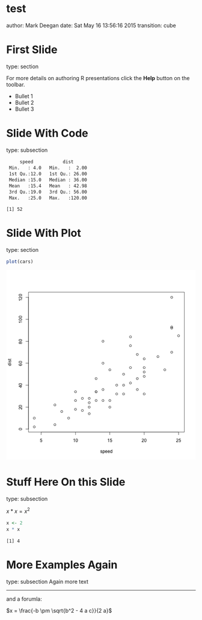 test
========================================================
author: Mark Deegan
date: Sat May 16 13:56:16 2015
transition: cube

First Slide
========================================================
type: section

For more details on authoring R presentations click the
**Help** button on the toolbar.

- Bullet 1
- Bullet 2
- Bullet 3

Slide With Code
========================================================
type: subsection


```
     speed           dist       
 Min.   : 4.0   Min.   :  2.00  
 1st Qu.:12.0   1st Qu.: 26.00  
 Median :15.0   Median : 36.00  
 Mean   :15.4   Mean   : 42.98  
 3rd Qu.:19.0   3rd Qu.: 56.00  
 Max.   :25.0   Max.   :120.00  
```

```
[1] 52
```

Slide With Plot
========================================================
type: section


```r
plot(cars)
```

![plot of chunk unnamed-chunk-2](test-figure/unnamed-chunk-2-1.png) 

Stuff Here On this Slide
========================================================
type: subsection

$x * x = x^2$

```r
x <- 2
x * x
```

```
[1] 4
```
   

More Examples Again
========================================================
type: subsection
Again more text

***

and a forumla:

$x = \frac{-b \pm \sqrt{b^2 - 4 a c}}{2 a}$
